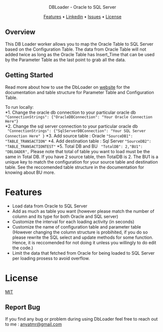 <p align="center">DBLoader - Oracle to SQL Server</p>


<p align="center">
  <a href="#features">Features</a> •
  <a href="https://www.linkedin.com/in/anya-tamara-akbar-74555514a/">Linkedin</a> •
  <a href="https://github.com/anyataa/AnyaTamara-Apptest/issues">Issues</a> •
  <a href="#license">License</a>
</p>

## Overview

This DB Loader worker allows you to map the Oracle Table to SQL Server based on the Configuration Table. The data from Oracle Table will not added twice as long as the Oracle Table has Insert_Time that can be used by the Parameter Table as the last point to grab all the data. 

## Getting Started

Read more about how to use the DbLoader on  [website](https://solar-taxi-ef2.notion.site/DBLOADER-a7c5cfd9f4c14a0b9e0d144345d372a6) for the documentation and table structure for Parameter Table and Configuration Table.  

To run locally:  
*1. Change the oracle db connection to your particular oracle db 
` "ConnectionStrings": {"OracleDBConnection": "Your Oracle Connection Here"}`  
*2.  Change the sql server connection to your particular oracle db  
` "ConnectionStrings": {"SqlServerDBConnection": "Your SQL Server Connection Here" }`
*3. Add source table : Oracle
`"SourceDB1": "TABLE_TRANSACTION"`
*4. Add destination table : Sql Server
`"SourceDB2": "TABLE_TRANSACTIONTEST"`
*5. Total DB and BU
` "TotalDB": 2,"BU1": "DBLOADER",` Please note that total of table you want to load must be the same in Total DB. If you have 2 source table, then TotalDB is 2. The BU1 is a unique key to match the configuration for your source table and destination table. See the reccomended table structure in the documentation for knowing about BU more.

# Features
* Load data from Oracle to SQL Server
* Add as much as table you want (however please match the number of column and its type for both Oracle and SQL server)
* Customize the interval for each loading activity (in seconds)
* Customize the name of configuration table and parameter table (However changing the column structure is probihited, if you do so please rewrite the SQL select and update methods for some function. Hence, it is reccomended for not doing it unless you willingly to do edit the code.)
* Limit the data that fetched from Oracle for being loaded to SQL Server per loading prosess to avoid overflow.

# License
[MIT](https://tldrlegal.com/license/mit-license)

## Report Bug
If you find any bug or problem during using DbLoader feel free to reach out to me : anyatmr@gmail.com

